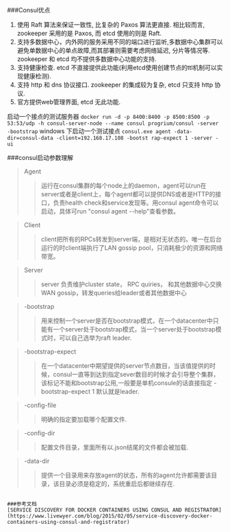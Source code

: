 ###Consul优点
1.   使用 Raft 算法来保证一致性, 比复杂的 Paxos 算法更直接. 相比较而言, zookeeper 采用的是 Paxos, 而 etcd 使用的则是 Raft.
2. 支持多数据中心，内外网的服务采用不同的端口进行监听,多数据中心集群可以避免单数据中心的单点故障,而其部署则需要考虑网络延迟, 分片等情况等. zookeeper 和 etcd 均不提供多数据中心功能的支持.
3. 支持健康检查. etcd 不直接提供此功能(利用etcd使用创建节点的ttl机制可以实现健康检测).
4. 支持 http 和 dns 协议接口. zookeeper 的集成较为复杂, etcd 只支持 http 协议.
5. 官方提供web管理界面, etcd 无此功能.

启动一个接点的测试服务器
`docker run -d -p 8400:8400 -p 8500:8500 -p 53:53/udp -h consul-server-node --name consul progrium/consul -server -bootstrap`
windows 下启动一个测试接点
`consul.exe agent -data-dir=consul-data -client=192.168.17.108 -bootst
rap-expect 1 -server -ui`

###consul启动参数理解

>Agent 
>
>>运行在consul集群的每个node上的daemon，agent可以run在server或者是client上，每个agent都可以提供DNS或者是HTTP的接口，负责health check和service发现等。用consul agent命令可以启动，具体可run "consul agent --help"查看参数。

>Client
>
>>client把所有的RPCs转发到server端，是相对无状态的。唯一在后台运行的时client端执行了LAN gossip pool，只消耗极少的资源和网络带宽。   

>Server
>
>>server 负责维护cluster state， RPC quiries， 和其他数据中心交换WAN gossip，转发queries给leader或者其他数据中心

>-bootstrap
>
>>用来控制一个server是否在bootstrap模式，在一个datacenter中只能有一个server处于bootstrap模式，当一个server处于bootstrap模式时，可以自己选举为raft leader.

>-bootstrap-expect
>
>>在一个datacenter中期望提供的server节点数目，当该值提供的时候，consul一直等到达到指定sever数目的时候才会引导整个集群，该标记不能和bootstrap公用,一般要是单机consule的话直接指定 -bootstrap-expect 1 默认就是leader.

>-config-file
>
>>明确的指定要加载哪个配置文件.

>-config-dir
>
>>配置文件目录，里面所有以.json结尾的文件都会被加载.

>-data-dir
>
>>提供一个目录用来存放agent的状态，所有的agent允许都需要该目录，该目录必须是稳定的，系统重启后都继续存在.
```

###参考文档
[SERVICE DISCOVERY FOR DOCKER CONTAINERS USING CONSUL AND REGISTRATOR](https://www.livewyer.com/blog/2015/02/05/service-discovery-docker-containers-using-consul-and-registrator)
```